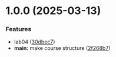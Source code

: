 # 1.0.0 (2025-03-13)


### Features

* lab04 ([30dbec7](https://github.com/aannyyaa1/study_2024-2025_os-intro/commit/30dbec71401c8c521cc96f6bc4822c784f85c650))
* **main:** make course structure ([2f268b7](https://github.com/aannyyaa1/study_2024-2025_os-intro/commit/2f268b74edf94bc01d174c0afd0fdc3f76389551))




